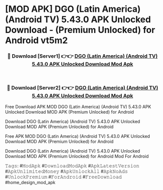 # [MOD APK] DGO (Latin America) (Android TV) 5.43.0 APK Unlocked Download - (Premium Unlocked) for Android vt5m2



<div align="center">
<h3>🔴 Download [Server1] 👉👉 <a href="https://momento.my/?title=DGO_(Latin_America)_(Android_TV)_5.43.0_APK_Unlocked_Download">DGO (Latin America) (Android TV) 5.43.0 APK Unlocked Download Mod Apk</a></h3><br>

<h3>🔴 Download [Server2] 👉👉 <a href="https://momento.my/?title=DGO_(Latin_America)_(Android_TV)_5.43.0_APK_Unlocked_Download">DGO (Latin America) (Android TV) 5.43.0 APK Unlocked Download Mod Apk</a></h3>
</div>



Free Download APK MOD DGO (Latin America) (Android TV) 5.43.0 APK Unlocked Download MOD APK (Premium Unlocked) for Android

Download DGO (Latin America) (Android TV) 5.43.0 APK Unlocked Download MOD APK (Premium Unlocked) for Android

Free APK MOD DGO (Latin America) (Android TV) 5.43.0 APK Unlocked Download MOD APK (Premium Unlocked) for Android

Download DGO (Latin America) (Android TV) 5.43.0 APK Unlocked Download MOD APK (Premium Unlocked) for Android Mod For Android

𝚃𝚊𝚐𝚜: #𝙼𝚘𝚍𝙰𝚙𝚔 #𝙳𝚘𝚠𝚗𝚕𝚘𝚊𝚍𝙼𝚘𝚍𝙰𝚙𝚔 #𝙰𝚙𝚔𝙻𝚊𝚝𝚎𝚜𝚝𝚅𝚎𝚛𝚜𝚒𝚘𝚗 #𝙰𝚙𝚔𝚄𝚗𝚕𝚒𝚖𝚒𝚝𝚎𝚍𝙼𝚘𝚗𝚎𝚢 #𝙰𝚙𝚔𝚄𝚗𝚕𝚘𝚌𝚔𝙰𝚕𝚕 #𝙰𝚙𝚔𝙽𝚘𝙰𝚍𝚜 #𝚄𝚗𝚕𝚘𝚌𝚔𝙿𝚛𝚎𝚖𝚒𝚞𝚖 #𝙵𝚘𝚛𝙰𝚗𝚍𝚛𝚘𝚒𝚍 #𝙵𝚛𝚎𝚎𝙳𝚘𝚠𝚗𝚕𝚘𝚊𝚍 #home_design_mod_apk
